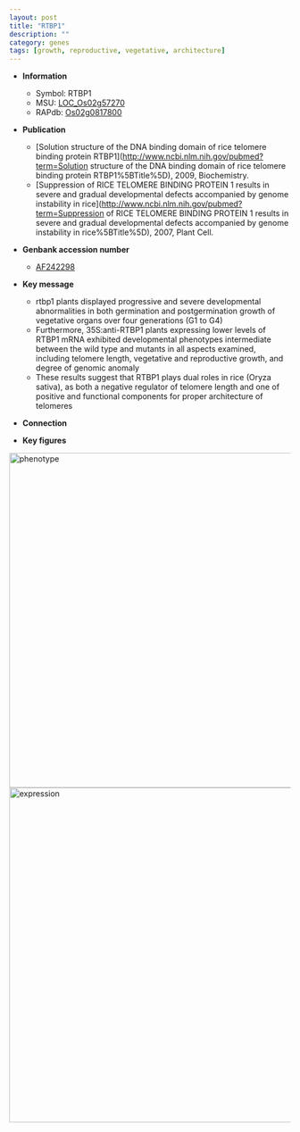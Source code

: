 ```yaml
---
layout: post
title: "RTBP1"
description: ""
category: genes
tags: [growth, reproductive, vegetative, architecture]
---
```


* **Information**  
    + Symbol: RTBP1  
    + MSU: [LOC_Os02g57270](http://rice.plantbiology.msu.edu/cgi-bin/ORF_infopage.cgi?orf=LOC_Os02g57270)  
    + RAPdb: [Os02g0817800](http://rapdb.dna.affrc.go.jp/viewer/gbrowse_details/irgsp1?name=Os02g0817800)  

* **Publication**  
    + [Solution structure of the DNA binding domain of rice telomere binding protein RTBP1](http://www.ncbi.nlm.nih.gov/pubmed?term=Solution structure of the DNA binding domain of rice telomere binding protein RTBP1%5BTitle%5D), 2009, Biochemistry.
    + [Suppression of RICE TELOMERE BINDING PROTEIN 1 results in severe and gradual developmental defects accompanied by genome instability in rice](http://www.ncbi.nlm.nih.gov/pubmed?term=Suppression of RICE TELOMERE BINDING PROTEIN 1 results in severe and gradual developmental defects accompanied by genome instability in rice%5BTitle%5D), 2007, Plant Cell.

* **Genbank accession number**  
    + [AF242298](http://www.ncbi.nlm.nih.gov/nuccore/AF242298)

* **Key message**  
    + rtbp1 plants displayed progressive and severe developmental abnormalities in both germination and postgermination growth of vegetative organs over four generations (G1 to G4)
    + Furthermore, 35S:anti-RTBP1 plants expressing lower levels of RTBP1 mRNA exhibited developmental phenotypes intermediate between the wild type and mutants in all aspects examined, including telomere length, vegetative and reproductive growth, and degree of genomic anomaly
    + These results suggest that RTBP1 plays dual roles in rice (Oryza sativa), as both a negative regulator of telomere length and one of positive and functional components for proper architecture of telomeres

* **Connection**  

* **Key figures**  
<img src="http://funRiceGenes.github.io/images/RTBP1.pheno.png" alt="phenotype"  style="width: 600px;"/>

<img src="http://funRiceGenes.github.io/images/RTBP1.exp.png" alt="expression"  style="width: 600px;"/>


